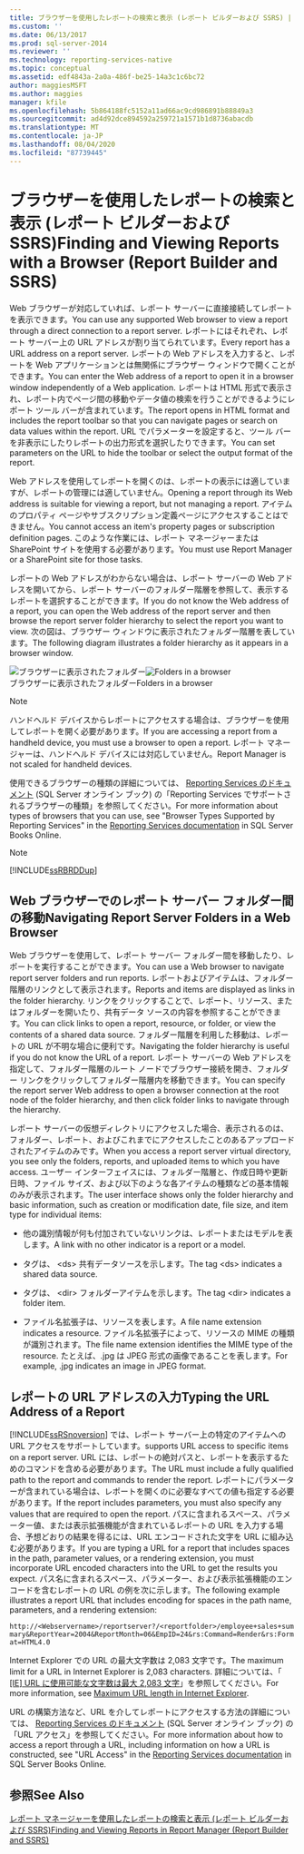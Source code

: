 ```yaml
---
title: ブラウザーを使用したレポートの検索と表示 (レポート ビルダーおよび SSRS) | Microsoft Docs
ms.custom: ''
ms.date: 06/13/2017
ms.prod: sql-server-2014
ms.reviewer: ''
ms.technology: reporting-services-native
ms.topic: conceptual
ms.assetid: edf4843a-2a0a-486f-be25-14a3c1c6bc72
author: maggiesMSFT
ms.author: maggies
manager: kfile
ms.openlocfilehash: 5b864188fc5152a11ad66ac9cd986891b88849a3
ms.sourcegitcommit: ad4d92dce894592a259721a1571b1d8736abacdb
ms.translationtype: MT
ms.contentlocale: ja-JP
ms.lasthandoff: 08/04/2020
ms.locfileid: "87739445"
---
```

# <a name="finding-and-viewing-reports-with-a-browser-report-builder-and-ssrs"></a><span data-ttu-id="7ea59-102">ブラウザーを使用したレポートの検索と表示 (レポート ビルダーおよび SSRS)</span><span class="sxs-lookup"><span data-stu-id="7ea59-102">Finding and Viewing Reports with a Browser (Report Builder and SSRS)</span></span>
  <span data-ttu-id="7ea59-103">Web ブラウザーが対応していれば、レポート サーバーに直接接続してレポートを表示できます。</span><span class="sxs-lookup"><span data-stu-id="7ea59-103">You can use any supported Web browser to view a report through a direct connection to a report server.</span></span> <span data-ttu-id="7ea59-104">レポートにはそれぞれ、レポート サーバー上の URL アドレスが割り当てられています。</span><span class="sxs-lookup"><span data-stu-id="7ea59-104">Every report has a URL address on a report server.</span></span> <span data-ttu-id="7ea59-105">レポートの Web アドレスを入力すると、レポートを Web アプリケーションとは無関係にブラウザー ウィンドウで開くことができます。</span><span class="sxs-lookup"><span data-stu-id="7ea59-105">You can enter the Web address of a report to open it in a browser window independently of a Web application.</span></span> <span data-ttu-id="7ea59-106">レポートは HTML 形式で表示され、レポート内でページ間の移動やデータ値の検索を行うことができるようにレポート ツール バーが含まれています。</span><span class="sxs-lookup"><span data-stu-id="7ea59-106">The report opens in HTML format and includes the report toolbar so that you can navigate pages or search on data values within the report.</span></span> <span data-ttu-id="7ea59-107">URL でパラメーターを設定すると、ツール バーを非表示にしたりレポートの出力形式を選択したりできます。</span><span class="sxs-lookup"><span data-stu-id="7ea59-107">You can set parameters on the URL to hide the toolbar or select the output format of the report.</span></span>  
  
 <span data-ttu-id="7ea59-108">Web アドレスを使用してレポートを開くのは、レポートの表示には適していますが、レポートの管理には適していません。</span><span class="sxs-lookup"><span data-stu-id="7ea59-108">Opening a report through its Web address is suitable for viewing a report, but not managing a report.</span></span> <span data-ttu-id="7ea59-109">アイテムのプロパティ ページやサブスクリプション定義ページにアクセスすることはできません。</span><span class="sxs-lookup"><span data-stu-id="7ea59-109">You cannot access an item's property pages or subscription definition pages.</span></span> <span data-ttu-id="7ea59-110">このような作業には、レポート マネージャーまたは SharePoint サイトを使用する必要があります。</span><span class="sxs-lookup"><span data-stu-id="7ea59-110">You must use Report Manager or a SharePoint site for those tasks.</span></span>  
  
 <span data-ttu-id="7ea59-111">レポートの Web アドレスがわからない場合は、レポート サーバーの Web アドレスを開いてから、レポート サーバーのフォルダー階層を参照して、表示するレポートを選択することができます。</span><span class="sxs-lookup"><span data-stu-id="7ea59-111">If you do not know the Web address of a report, you can open the Web address of the report server and then browse the report server folder hierarchy to select the report you want to view.</span></span> <span data-ttu-id="7ea59-112">次の図は、ブラウザー ウィンドウに表示されたフォルダー階層を表しています。</span><span class="sxs-lookup"><span data-stu-id="7ea59-112">The following diagram illustrates a folder hierarchy as it appears in a browser window.</span></span>  
  
 <span data-ttu-id="7ea59-113">![ブラウザーに表示されたフォルダー](../media/rs-browserfolder.GIF "ブラウザーに表示されたフォルダー")</span><span class="sxs-lookup"><span data-stu-id="7ea59-113">![Folders in a browser](../media/rs-browserfolder.GIF "Folders in a browser")</span></span>  
<span data-ttu-id="7ea59-114">ブラウザーに表示されたフォルダー</span><span class="sxs-lookup"><span data-stu-id="7ea59-114">Folders in a browser</span></span>  
  
> [!NOTE]  
>  <span data-ttu-id="7ea59-115">ハンドヘルド デバイスからレポートにアクセスする場合は、ブラウザーを使用してレポートを開く必要があります。</span><span class="sxs-lookup"><span data-stu-id="7ea59-115">If you are accessing a report from a handheld device, you must use a browser to open a report.</span></span> <span data-ttu-id="7ea59-116">レポート マネージャーは、ハンドヘルド デバイスには対応していません。</span><span class="sxs-lookup"><span data-stu-id="7ea59-116">Report Manager is not scaled for handheld devices.</span></span>  
  
 <span data-ttu-id="7ea59-117">使用できるブラウザーの種類の詳細については、 [Reporting Services のドキュメント](https://go.microsoft.com/fwlink/?linkid=121312) (SQL Server オンライン ブック) の「Reporting Services でサポートされるブラウザーの種類」を参照してください。</span><span class="sxs-lookup"><span data-stu-id="7ea59-117">For more information about types of browsers that you can use, see "Browser Types Supported by Reporting Services" in the [Reporting Services documentation](https://go.microsoft.com/fwlink/?linkid=121312) in SQL Server Books Online.</span></span>  
  
> [!NOTE]  
>  [!INCLUDE[ssRBRDDup](../../includes/ssrbrddup-md.md)]  
  
## <a name="navigating-report-server-folders-in-a-web-browser"></a><span data-ttu-id="7ea59-118">Web ブラウザーでのレポート サーバー フォルダー間の移動</span><span class="sxs-lookup"><span data-stu-id="7ea59-118">Navigating Report Server Folders in a Web Browser</span></span>  
 <span data-ttu-id="7ea59-119">Web ブラウザーを使用して、レポート サーバー フォルダー間を移動したり、レポートを実行することができます。</span><span class="sxs-lookup"><span data-stu-id="7ea59-119">You can use a Web browser to navigate report server folders and run reports.</span></span> <span data-ttu-id="7ea59-120">レポートおよびアイテムは、フォルダー階層のリンクとして表示されます。</span><span class="sxs-lookup"><span data-stu-id="7ea59-120">Reports and items are displayed as links in the folder hierarchy.</span></span> <span data-ttu-id="7ea59-121">リンクをクリックすることで、レポート、リソース、またはフォルダーを開いたり、共有データ ソースの内容を参照することができます。</span><span class="sxs-lookup"><span data-stu-id="7ea59-121">You can click links to open a report, resource, or folder, or view the contents of a shared data source.</span></span> <span data-ttu-id="7ea59-122">フォルダー階層を利用した移動は、レポートの URL が不明な場合に便利です。</span><span class="sxs-lookup"><span data-stu-id="7ea59-122">Navigating the folder hierarchy is useful if you do not know the URL of a report.</span></span> <span data-ttu-id="7ea59-123">レポート サーバーの Web アドレスを指定して、フォルダー階層のルート ノードでブラウザー接続を開き、フォルダー リンクをクリックしてフォルダー階層内を移動できます。</span><span class="sxs-lookup"><span data-stu-id="7ea59-123">You can specify the report server Web address to open a browser connection at the root node of the folder hierarchy, and then click folder links to navigate through the hierarchy.</span></span>  
  
 <span data-ttu-id="7ea59-124">レポート サーバーの仮想ディレクトリにアクセスした場合、表示されるのは、フォルダー、レポート、およびこれまでにアクセスしたことのあるアップロードされたアイテムのみです。</span><span class="sxs-lookup"><span data-stu-id="7ea59-124">When you access a report server virtual directory, you see only the folders, reports, and uploaded items to which you have access.</span></span> <span data-ttu-id="7ea59-125">ユーザー インターフェイスには、フォルダー階層と、作成日時や更新日時、ファイル サイズ、および以下のような各アイテムの種類などの基本情報のみが表示されます。</span><span class="sxs-lookup"><span data-stu-id="7ea59-125">The user interface shows only the folder hierarchy and basic information, such as creation or modification date, file size, and item type for individual items:</span></span>  
  
-   <span data-ttu-id="7ea59-126">他の識別情報が何も付加されていないリンクは、レポートまたはモデルを表します。</span><span class="sxs-lookup"><span data-stu-id="7ea59-126">A link with no other indicator is a report or a model.</span></span>  
  
-   <span data-ttu-id="7ea59-127">タグは、 \<ds> 共有データソースを示します。</span><span class="sxs-lookup"><span data-stu-id="7ea59-127">The tag \<ds> indicates a shared data source.</span></span>  
  
-   <span data-ttu-id="7ea59-128">タグは、 \<dir> フォルダーアイテムを示します。</span><span class="sxs-lookup"><span data-stu-id="7ea59-128">The tag \<dir> indicates a folder item.</span></span>  
  
-   <span data-ttu-id="7ea59-129">ファイル名拡張子は、リソースを表します。</span><span class="sxs-lookup"><span data-stu-id="7ea59-129">A file name extension indicates a resource.</span></span> <span data-ttu-id="7ea59-130">ファイル名拡張子によって、リソースの MIME の種類が識別されます。</span><span class="sxs-lookup"><span data-stu-id="7ea59-130">The file name extension identifies the MIME type of the resource.</span></span> <span data-ttu-id="7ea59-131">たとえば、.jpg は JPEG 形式の画像であることを表します。</span><span class="sxs-lookup"><span data-stu-id="7ea59-131">For example, .jpg indicates an image in JPEG format.</span></span>  
  
## <a name="typing-the-url-address-of-a-report"></a><span data-ttu-id="7ea59-132">レポートの URL アドレスの入力</span><span class="sxs-lookup"><span data-stu-id="7ea59-132">Typing the URL Address of a Report</span></span>  
 [!INCLUDE[ssRSnoversion](../../includes/ssrsnoversion-md.md)] <span data-ttu-id="7ea59-133">では、レポート サーバー上の特定のアイテムへの URL アクセスをサポートしています。</span><span class="sxs-lookup"><span data-stu-id="7ea59-133">supports URL access to specific items on a report server.</span></span> <span data-ttu-id="7ea59-134">URL には、レポートの絶対パスと、レポートを表示するためのコマンドを含める必要があります。</span><span class="sxs-lookup"><span data-stu-id="7ea59-134">The URL must include a fully qualified path to the report and commands to render the report.</span></span> <span data-ttu-id="7ea59-135">レポートにパラメーターが含まれている場合は、レポートを開くのに必要なすべての値も指定する必要があります。</span><span class="sxs-lookup"><span data-stu-id="7ea59-135">If the report includes parameters, you must also specify any values that are required to open the report.</span></span> <span data-ttu-id="7ea59-136">パスに含まれるスペース、パラメーター値、または表示拡張機能が含まれているレポートの URL を入力する場合、予想どおりの結果を得るには、URL エンコードされた文字を URL に組み込む必要があります。</span><span class="sxs-lookup"><span data-stu-id="7ea59-136">If you are typing a URL for a report that includes spaces in the path, parameter values, or a rendering extension, you must incorporate URL encoded characters into the URL to get the results you expect.</span></span> <span data-ttu-id="7ea59-137">パス名に含まれるスペース、パラメーター、および表示拡張機能のエンコードを含むレポートの URL の例を次に示します。</span><span class="sxs-lookup"><span data-stu-id="7ea59-137">The following example illustrates a report URL that includes encoding for spaces in the path name, parameters, and a rendering extension:</span></span>  
  
 `http://<Webservername>/reportserver?/<reportfolder>/employee+sales+summary&ReportYear=2004&ReportMonth=06&EmpID=24&rs:Command=Render&rs:Format=HTML4.0`  
  
 <span data-ttu-id="7ea59-138">Internet Explorer での URL の最大文字数は 2,083 文字です。</span><span class="sxs-lookup"><span data-stu-id="7ea59-138">The maximum limit for a URL in Internet Explorer is 2,083 characters.</span></span> <span data-ttu-id="7ea59-139">詳細については、「 [[IE] URL に使用可能な文字数は最大 2,083 文字](https://support.microsoft.com/kb/208427)」を参照してください。</span><span class="sxs-lookup"><span data-stu-id="7ea59-139">For more information, see [Maximum URL length in Internet Explorer](https://support.microsoft.com/kb/208427).</span></span>  
  
 <span data-ttu-id="7ea59-140">URL の構築方法など、URL を介してレポートにアクセスする方法の詳細については、 [Reporting Services のドキュメント](https://go.microsoft.com/fwlink/?linkid=121312) (SQL Server オンライン ブック) の「URL アクセス」を参照してください。</span><span class="sxs-lookup"><span data-stu-id="7ea59-140">For more information about how to access a report through a URL, including information on how a URL is constructed, see "URL Access" in the [Reporting Services documentation](https://go.microsoft.com/fwlink/?linkid=121312) in SQL Server Books Online.</span></span>  
  
## <a name="see-also"></a><span data-ttu-id="7ea59-141">参照</span><span class="sxs-lookup"><span data-stu-id="7ea59-141">See Also</span></span>  
 [<span data-ttu-id="7ea59-142">レポート マネージャーを使用したレポートの検索と表示 &#40;レポート ビルダーおよび SSRS&#41;</span><span class="sxs-lookup"><span data-stu-id="7ea59-142">Finding and Viewing Reports in Report Manager &#40;Report Builder and SSRS&#41;</span></span>](finding-and-viewing-reports-in-the-web-portal-report-builder-and-ssrs.md)  
  
  
